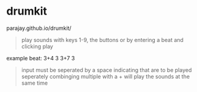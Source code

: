 # drumkit

parajay.github.io/drumkit/

> play sounds with keys 1-9, the buttons or by entering a beat and clicking play

example beat: 3+4 3 3+7 3
> input must be seperated by a space indicating that are to be played seperately
> combinging multiple with a + will play the sounds at the same time